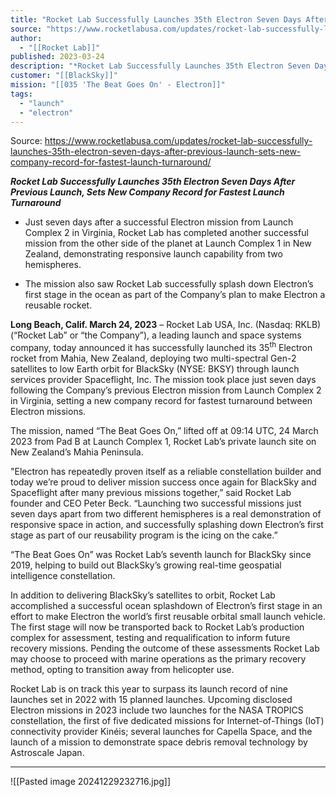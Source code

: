 ```yaml
---
title: "Rocket Lab Successfully Launches 35th Electron Seven Days After Previous Launch, Sets New Company Record for Fastest Launch Turnaround  "
source: "https://www.rocketlabusa.com/updates/rocket-lab-successfully-launches-35th-electron-seven-days-after-previous-launch-sets-new-company-record-for-fastest-launch-turnaround/"
author:
  - "[[Rocket Lab]]"
published: 2023-03-24
description: "*Rocket Lab Successfully Launches 35th Electron Seven Days After Previous Launch, Sets New Company Record for Fastest Launch Turnaround *"
customer: "[[BlackSky]]"
mission: "[[035 'The Beat Goes On' - Electron]]"
tags:
  - "launch"
  - "electron"
---
```


Source: https://www.rocketlabusa.com/updates/rocket-lab-successfully-launches-35th-electron-seven-days-after-previous-launch-sets-new-company-record-for-fastest-launch-turnaround/

***Rocket Lab Successfully Launches 35th Electron Seven Days After Previous Launch, Sets New Company Record for Fastest Launch Turnaround*** 

- Just seven days after a successful Electron mission from Launch Complex 2 in Virginia, Rocket Lab has completed another successful mission from the other side of the planet at Launch Complex 1 in New Zealand, demonstrating responsive launch capability from two hemispheres.

- The mission also saw Rocket Lab successfully splash down Electron’s first stage in the ocean as part of the Company’s plan to make Electron a reusable rocket.

**Long Beach, Calif. March 24, 2023** – Rocket Lab USA, Inc. (Nasdaq: RKLB) (“Rocket Lab” or “the Company”), a leading launch and space systems company, today announced it has successfully launched its 35<sup>th</sup> Electron rocket from Mahia, New Zealand, deploying two multi-spectral Gen-2 satellites to low Earth orbit for BlackSky (NYSE: BKSY) through launch services provider Spaceflight, Inc. The mission took place just seven days following the Company’s previous Electron mission from Launch Complex 2 in Virginia, setting a new company record for fastest turnaround between Electron missions.

The mission, named “The Beat Goes On,” lifted off at 09:14 UTC, 24 March 2023 from Pad B at Launch Complex 1, Rocket Lab’s private launch site on New Zealand’s Mahia Peninsula.

"Electron has repeatedly proven itself as a reliable constellation builder and today we’re proud to deliver mission success once again for BlackSky and Spaceflight after many previous missions together,” said Rocket Lab founder and CEO Peter Beck. “Launching two successful missions just seven days apart from two different hemispheres is a real demonstration of responsive space in action, and successfully splashing down Electron’s first stage as part of our reusability program is the icing on the cake.”

“The Beat Goes On” was Rocket Lab’s seventh launch for BlackSky since 2019, helping to build out BlackSky’s growing real-time geospatial intelligence constellation.

In addition to delivering BlackSky’s satellites to orbit, Rocket Lab accomplished a successful ocean splashdown of Electron’s first stage in an effort to make Electron the world’s first reusable orbital small launch vehicle. The first stage will now be transported back to Rocket Lab’s production complex for assessment, testing and requalification to inform future recovery missions. Pending the outcome of these assessments Rocket Lab may choose to proceed with marine operations as the primary recovery method, opting to transition away from helicopter use.

Rocket Lab is on track this year to surpass its launch record of nine launches set in 2022 with 15 planned launches. Upcoming disclosed Electron missions in 2023 include two launches for the NASA TROPICS constellation, the first of five dedicated missions for Internet-of-Things (IoT) connectivity provider Kinéis; several launches for Capella Space, and the launch of a mission to demonstrate space debris removal technology by Astroscale Japan.

---

![[Pasted image 20241229232716.jpg]]
